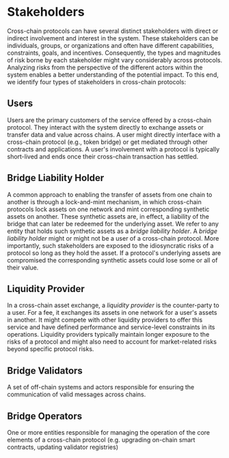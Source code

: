 # Stakeholders
Cross-chain protocols can have several distinct stakeholders with direct or indirect involvement and interest in the system. These stakeholders can be individuals, groups, or organizations and often have different capabilities, constraints, goals, and incentives. Consequently, the types and magnitudes of risk borne by each stakeholder might vary considerably across protocols. Analyzing risks from the perspective of the different actors within the system enables a better understanding of the potential impact. To this end, we identify four types of stakeholders in cross-chain protocols:

## Users
Users are the primary customers of the service offered by a cross-chain protocol. They interact with the system directly to exchange assets or transfer data and value across chains. A user might directly interface with a cross-chain protocol (e.g., token bridge) or get mediated through other contracts and applications. A user's involvement with a protocol is typically short-lived and ends once their cross-chain transaction has settled.

## Bridge Liability Holder
A common approach to enabling the transfer of assets from one chain to another is through a lock-and-mint mechanism, in which cross-chain protocols lock assets on one network and mint corresponding synthetic assets on another. These synthetic assets are, in effect, a liability of the bridge that can later be redeemed for the underlying asset. We refer to any entity that holds such synthetic assets as a _bridge liability holder_. A _bridge liability holder_ might or might not be a user of a cross-chain protocol. More importantly, such stakeholders are exposed to the idiosyncratic risks of a protocol so long as they hold the asset. If a protocol's underlying assets are compromised the corresponding synthetic assets could lose some or all of their value.

## Liquidity Provider
In a cross-chain asset exchange, a _liquidity provider_ is the counter-party to a user. For a fee, it exchanges its assets in one network for a user's assets in another. It might compete with other liquidity providers to offer this service and have defined performance and service-level constraints in its operations. Liquidity providers typically maintain longer exposure to the risks of a protocol and might also need to account for market-related risks beyond specific protocol risks.  

## Bridge Validators
A set of off-chain systems and actors responsible for ensuring the communication of valid messages across chains.

## Bridge Operators
One or more entities responsible for managing the operation of the core elements of a cross-chain protocol (e.g. upgrading on-chain smart contracts, updating validator registries)
